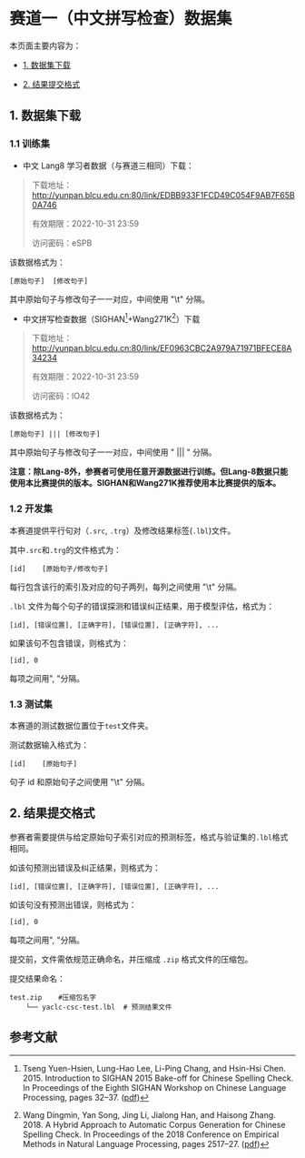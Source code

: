# 赛道一（中文拼写检查）数据集

本页面主要内容为：

- [1. 数据集下载](#1-数据集下载)

- [2. 结果提交格式](#2-结果提交格式)

## 1. 数据集下载

### 1.1 训练集

- 中文 Lang8 学习者数据（与赛道三相同）下载：

> 下载地址：http://yunpan.blcu.edu.cn:80/link/EDBB933F1FCD49C054F9AB7F65B0A746
>
> 有效期限：2022-10-31 23:59
>
> 访问密码：eSPB

该数据格式为：

```
[原始句子]	[修改句子]
```

其中原始句子与修改句子一一对应，中间使用 "\t" 分隔。

- 中文拼写检查数据（SIGHAN[^1]+Wang271K[^2]）下载

> 下载地址：http://yunpan.blcu.edu.cn:80/link/EF0963CBC2A979A71971BFECE8A34234
>
> 有效期限：2022-10-31 23:59
>
> 访问密码：lO42

该数据格式为：

```
[原始句子] ||| [修改句子]
```

其中原始句子与修改句子一一对应，中间使用 " ||| " 分隔。

**注意：除Lang-8外，参赛者可使用任意开源数据进行训练。但Lang-8数据只能使用本比赛提供的版本。SIGHAN和Wang271K推荐使用本比赛提供的版本。**

### 1.2 开发集

本赛道提供平行句对（`.src`, `.trg`）及修改结果标签(`.lbl`)文件。

其中`.src`和`.trg`的文件格式为：

```
[id]	[原始句子/修改句子]
```

每行包含该行的索引及对应的句子两列，每列之间使用 "\t" 分隔。

`.lbl` 文件为每个句子的错误探测和错误纠正结果，用于模型评估，格式为：

```
[id], [错误位置], [正确字符], [错误位置], [正确字符], ... 
```

如果该句不包含错误，则格式为：

```
[id], 0
```

每项之间用", "分隔。

### 1.3 测试集

本赛道的测试数据位置位于`test`文件夹。

测试数据输入格式为：

```
[id]	[原始句子]
```

句子 id 和原始句子之间使用 "\t" 分隔。

## 2. 结果提交格式

参赛者需要提供与给定原始句子索引对应的预测标签，格式与验证集的`.lbl`格式相同。

如该句预测出错误及纠正结果，则格式为：
```
[id], [错误位置], [正确字符], [错误位置], [正确字符], ... 
```
如该句没有预测出错误，则格式为：
```
[id], 0
```

每项之间用", "分隔。

提交前，文件需依规范正确命名，并压缩成 `.zip` 格式文件的压缩包。

提交结果命名：

```
test.zip	#压缩包名字
    └── yaclc-csc-test.lbl	# 预测结果文件
```

## 参考文献
[^1]:Tseng Yuen-Hsien, Lung-Hao Lee, Li-Ping Chang, and Hsin-Hsi Chen. 2015. Introduction to SIGHAN 2015 Bake-off for Chinese Spelling Check. In Proceedings of the Eighth SIGHAN Workshop on Chinese Language Processing, pages 32–37. ([pdf](https://aclanthology.org/W15-3106))
[^2]:Wang Dingmin, Yan Song, Jing Li, Jialong Han, and Haisong Zhang. 2018. A Hybrid Approach to Automatic Corpus Generation for Chinese Spelling Check. In Proceedings of the 2018 Conference on Empirical Methods in Natural Language Processing, pages 2517–27. ([pdf](https://aclanthology.org/D18-1273))
